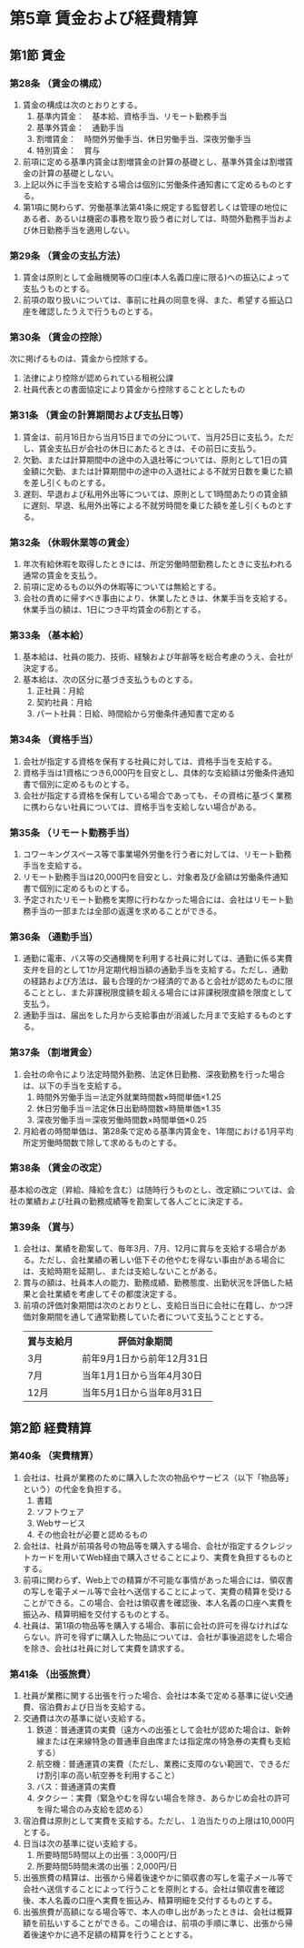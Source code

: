 # 第5章 賃金および経費精算

## 第1節 賃金

### 第28条  （賃金の構成）

1. 賃金の構成は次のとおりとする。
    1. 基準内賃金：　基本給、資格手当、リモート勤務手当
    2. 基準外賃金：　通勤手当
    3. 割増賃金：　時間外労働手当、休日労働手当、深夜労働手当
    4. 特別賃金：　賞与
2. 前項に定める基準内賃金は割増賃金の計算の基礎とし、基準外賃金は割増賃金の計算の基礎としない。
3. 上記以外に手当を支給する場合は個別に労働条件通知書にて定めるものとする。
4. 第1項に関わらず、労働基準法第41条に規定する監督若しくは管理の地位にある者、あるいは機密の事務を取り扱う者に対しては、時間外勤務手当および休日勤務手当を適用しない。

### 第29条  （賃金の支払方法）

1. 賃金は原則として金融機関等の口座(本人名義口座に限る)への振込によって支払うものとする。
2. 前項の取り扱いについては、事前に社員の同意を得、また、希望する振込口座を確認したうえで行うものとする。

### 第30条  （賃金の控除）

次に掲げるものは、賃金から控除する。

1. 法律により控除が認められている租税公課
2. 社員代表との書面協定により賃金から控除することとしたもの

### 第31条  （賃金の計算期間および支払日等）

1. 賃金は、前月16日から当月15日までの分について、当月25日に支払う。ただし、賃金支払日が会社の休日にあたるときは、その前日に支払う。
2. 欠勤、または計算期間中の途中の入退社等については、原則として1日の賃金額に欠勤、または計算期間中の途中の入退社による不就労日数を乗じた額を差し引くものとする。
3. 遅刻、早退および私用外出等については、原則として1時間あたりの賃金額に遅刻、早退、私用外出等による不就労時間を乗じた額を差し引くものとする。

### 第32条  （休暇休業等の賃金）

1. 年次有給休暇を取得したときには、所定労働時間勤務したときに支払われる通常の賃金を支払う。
2. 前項に定めるもの以外の休暇等については無給とする。
3. 会社の責めに帰すべき事由により、休業したときは、休業手当を支給する。休業手当の額は、1日につき平均賃金の6割とする。

### 第33条  （基本給）

1. 基本給は、社員の能力、技術、経験および年齢等を総合考慮のうえ、会社が決定する。
2. 基本給は、次の区分に基づき支払うものとする。
    1. 正社員：月給
    2. 契約社員：月給
    3. パート社員：日給、時間給から労働条件通知書で定める

### 第34条  （資格手当）

1. 会社が指定する資格を保有する社員に対しては、資格手当を支給する。
2. 資格手当は1資格につき6,000円を目安とし、具体的な支給額は労働条件通知書で個別に定めるものとする。
3. 会社が指定する資格を保有している場合であっても、その資格に基づく業務に携わらない社員については、資格手当を支給しない場合がある。

### 第35条  （リモート勤務手当）

1. コワーキングスペース等で事業場外労働を行う者に対しては、リモート勤務手当を支給する。
2. リモート勤務手当は20,000円を目安とし、対象者及び金額は労働条件通知書で個別に定めるものとする。
3. 予定されたリモート勤務を実際に行わなかった場合には、会社はリモート勤務手当の一部または全部の返還を求めることができる。

### 第36条  （通勤手当）

1. 通勤に電車、バス等の交通機関を利用する社員に対しては、通勤に係る実費支弁を目的として1か月定期代相当額の通勤手当を支給する。ただし、通勤の経路および方法は、最も合理的かつ経済的であると会社が認めたものに限ることとし、また非課税限度額を超える場合には非課税限度額を限度として支払う。
2. 通勤手当は、届出をした月から支給事由が消滅した月まで支給するものとする。

### 第37条  （割増賃金）

1. 会社の命令により法定時間外勤務、法定休日勤務、深夜勤務を行った場合は、以下の手当を支給する。
    1. 時間外労働手当＝法定外就業時間数×時間単価×1.25
    2. 休日労働手当＝法定休日出勤時間数×時簡単価×1.35
    3. 深夜労働手当＝深夜労働時間数×時間単価×0.25
2. 月給者の時間単価は、第28条で定める基準内賃金を、1年間における1月平均所定労働時間数で除して求めるものとする。

### 第38条  （賃金の改定）

基本給の改定（昇給、降給を含む）は随時行うものとし、改定額については、会社の業績および社員の勤務成績等を勘案して各人ごとに決定する。

### 第39条  （賞与）

1. 会社は、業績を勘案して、毎年3月、7月、12月に賞与を支給する場合がある。ただし、会社業績の著しい低下その他やむを得ない事由がある場合には、支給時期を延期し、または支給しないことがある。
2. 賞与の額は、社員本人の能力、勤務成績、勤務態度、出勤状況を評価した結果と会社業績を考慮してその都度決定する。
3. 前項の評価対象期間は次のとおりとし、支給日当日に会社に在籍し、かつ評価対象期間を通して通常勤務していた者について支払うこととする。
   <table>
     <tr><th>賞与支給月</th><th>評価対象期間</th></tr>
     <tr><td>3月</td><td>前年9月1日から前年12月31日</td></tr>
     <tr><td>7月</td><td>当年1月1日から当年4月30日</td></tr>
     <tr><td>12月</td><td>当年5月1日から当年8月31日</td></tr>
   </table>

## 第2節 経費精算

### 第40条  （実費精算）

1. 会社は、社員が業務のために購入した次の物品やサービス（以下「物品等」という）の代金を負担する。
    1. 書籍
    2. ソフトウェア
    3. Webサービス
    4. その他会社が必要と認めるもの
2. 会社は、社員が前項各号の物品等を購入する場合、会社が指定するクレジットカードを用いてWeb経由で購入させることにより、実費を負担するものとする。
3. 前項に関わらず、Web上での精算が不可能な事情があった場合には、領収書の写しを電子メール等で会社へ送信することによって、実費の精算を受けることができる。この場合、会社は領収書を確認後、本人名義の口座へ実費を振込み、精算明細を交付するものとする。
4. 社員は、第1項の物品等を購入する場合、事前に会社の許可を得なければならない。許可を得ずに購入した物品については、会社が事後追認をした場合を除き、会社は社員に対して実費を請求する。

### 第41条  （出張旅費）

1. 社員が業務に関する出張を行った場合、会社は本条で定める基準に従い交通費、宿泊費および日当を支給する。
2. 交通費は次の基準に従い支給する。
    1. 鉄道：普通運賃の実費（遠方への出張として会社が認めた場合は、新幹線または在来線特急の普通車自由席または指定席の特急券の実費も支給する）
    2. 航空機：普通運賃の実費（ただし、業務に支障のない範囲で、できるだけ割引率の高い航空券を利用すること）
    3. バス：普通運賃の実費
    4. タクシー：実費（緊急やむを得ない場合を除き、あらかじめ会社の許可を得た場合のみ支給を認める）
3. 宿泊費は原則として実費を支給する。ただし、１泊当たりの上限は10,000円とする。
4. 日当は次の基準に従い支給する。
    1. 所要時間5時間以上の出張：3,000円/日
    2. 所要時間5時間未満の出張：2,000円/日
5. 出張旅費の精算は、出張から帰着後速やかに領収書の写しを電子メール等で会社へ送信することによって行うことを原則とする。会社は領収書を確認後、本人名義の口座へ実費を振込み、精算明細を交付するものとする。
6. 出張旅費が高額になる場合等で、本人の申し出があったときは、会社は概算額を前払いすることができる。この場合は、前項の手順に準じ、出張から帰着後速やかに過不足額の精算を行うこととする。
